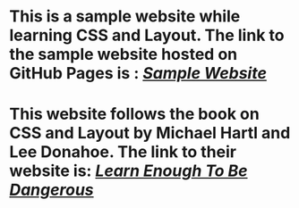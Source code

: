 # This is a sample website while learning CSS and Layout. The link to the sample website hosted on GitHub Pages is : <a href="https://maxhass12.github.io/"><i>Sample Website</i></a>

# This website follows the book on CSS and Layout by Michael Hartl and Lee Donahoe. The link to their website is: <a href="https://www.learnenough.com"><i>Learn Enough To Be Dangerous</i></a>
